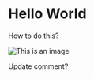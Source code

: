 # Hello World
How to do this?

<!--date 2022-12-07 -->
<!--tags tag -->
<!--desc this is tech hello. -->
<!--post tech-hello -->
<!--map key1 value1 -->
<!--map key2 value2 -->
<!--map key3 value3 -->


![This is an image](https://myoctocat.com/assets/images/base-octocat.svg)

Update comment?

